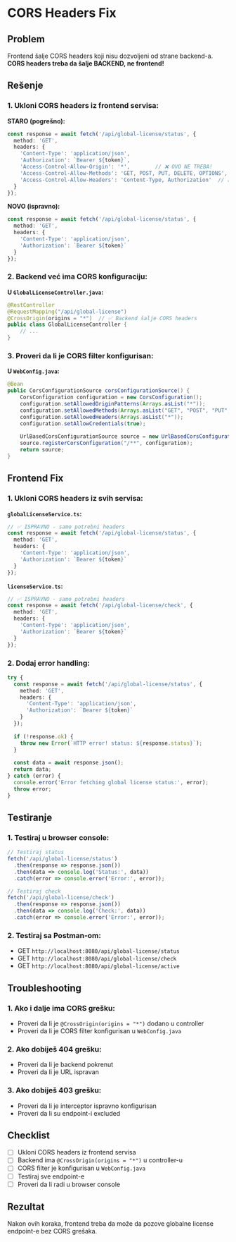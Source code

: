 # CORS Headers Fix

## Problem
Frontend šalje CORS headers koji nisu dozvoljeni od strane backend-a. **CORS headers treba da šalje BACKEND, ne frontend!**

## Rešenje

### 1. **Ukloni CORS headers iz frontend servisa:**

**STARO (pogrešno):**
```typescript
const response = await fetch('/api/global-license/status', {
  method: 'GET',
  headers: {
    'Content-Type': 'application/json',
    'Authorization': `Bearer ${token}`,
    'Access-Control-Allow-Origin': '*',        // ❌ OVO NE TREBA!
    'Access-Control-Allow-Methods': 'GET, POST, PUT, DELETE, OPTIONS',  // ❌ OVO NE TREBA!
    'Access-Control-Allow-Headers': 'Content-Type, Authorization'  // ❌ OVO NE TREBA!
  }
});
```

**NOVO (ispravno):**
```typescript
const response = await fetch('/api/global-license/status', {
  method: 'GET',
  headers: {
    'Content-Type': 'application/json',
    'Authorization': `Bearer ${token}`
  }
});
```

### 2. **Backend već ima CORS konfiguraciju:**

**U `GlobalLicenseController.java`:**
```java
@RestController
@RequestMapping("/api/global-license")
@CrossOrigin(origins = "*")  // ✅ Backend šalje CORS headers
public class GlobalLicenseController {
    // ...
}
```

### 3. **Proveri da li je CORS filter konfigurisan:**

**U `WebConfig.java`:**
```java
@Bean
public CorsConfigurationSource corsConfigurationSource() {
    CorsConfiguration configuration = new CorsConfiguration();
    configuration.setAllowedOriginPatterns(Arrays.asList("*"));
    configuration.setAllowedMethods(Arrays.asList("GET", "POST", "PUT", "DELETE", "OPTIONS"));
    configuration.setAllowedHeaders(Arrays.asList("*"));
    configuration.setAllowCredentials(true);
    
    UrlBasedCorsConfigurationSource source = new UrlBasedCorsConfigurationSource();
    source.registerCorsConfiguration("/**", configuration);
    return source;
}
```

## Frontend Fix

### 1. **Ukloni CORS headers iz svih servisa:**

**`globalLicenseService.ts`:**
```typescript
// ✅ ISPRAVNO - samo potrebni headers
const response = await fetch('/api/global-license/status', {
  method: 'GET',
  headers: {
    'Content-Type': 'application/json',
    'Authorization': `Bearer ${token}`
  }
});
```

**`licenseService.ts`:**
```typescript
// ✅ ISPRAVNO - samo potrebni headers
const response = await fetch('/api/global-license/check', {
  method: 'GET',
  headers: {
    'Content-Type': 'application/json',
    'Authorization': `Bearer ${token}`
  }
});
```

### 2. **Dodaj error handling:**
```typescript
try {
  const response = await fetch('/api/global-license/status', {
    method: 'GET',
    headers: {
      'Content-Type': 'application/json',
      'Authorization': `Bearer ${token}`
    }
  });
  
  if (!response.ok) {
    throw new Error(`HTTP error! status: ${response.status}`);
  }
  
  const data = await response.json();
  return data;
} catch (error) {
  console.error('Error fetching global license status:', error);
  throw error;
}
```

## Testiranje

### 1. **Testiraj u browser console:**
```javascript
// Testiraj status
fetch('/api/global-license/status')
  .then(response => response.json())
  .then(data => console.log('Status:', data))
  .catch(error => console.error('Error:', error));

// Testiraj check
fetch('/api/global-license/check')
  .then(response => response.json())
  .then(data => console.log('Check:', data))
  .catch(error => console.error('Error:', error));
```

### 2. **Testiraj sa Postman-om:**
- GET `http://localhost:8080/api/global-license/status`
- GET `http://localhost:8080/api/global-license/check`
- GET `http://localhost:8080/api/global-license/active`

## Troubleshooting

### 1. **Ako i dalje ima CORS grešku:**
- Proveri da li je `@CrossOrigin(origins = "*")` dodano u controller
- Proveri da li je CORS filter konfigurisan u `WebConfig.java`

### 2. **Ako dobiješ 404 grešku:**
- Proveri da li je backend pokrenut
- Proveri da li je URL ispravan

### 3. **Ako dobiješ 403 grešku:**
- Proveri da li je interceptor ispravno konfigurisan
- Proveri da li su endpoint-i excluded

## Checklist

- [ ] Ukloni CORS headers iz frontend servisa
- [ ] Backend ima `@CrossOrigin(origins = "*")` u controller-u
- [ ] CORS filter je konfigurisan u `WebConfig.java`
- [ ] Testiraj sve endpoint-e
- [ ] Proveri da li radi u browser console

## Rezultat

Nakon ovih koraka, frontend treba da može da pozove globalne license endpoint-e bez CORS grešaka.
